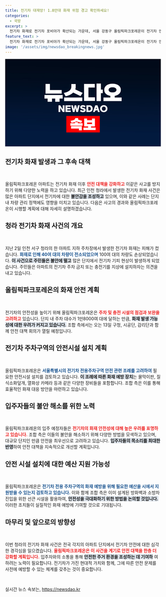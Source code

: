 ```yaml
---
title: 전기차 대재앙! 1.8만대 화재 위험 경고 확인하세요!
categories:
  - 국방
excerpt: >
  전기차 화재로 전기차 포비아가 확산되는 가운데, 서울 강동구 올림픽파크포레온이 전기차 안전 대책 마련에 나섭니다. 입주 예정자들의 우려를 반영해 추가 안전시설 논의가 시작되며, 안전한 주거 환경 조성에 집중할 예정입니다.
feature_text: >
  전기차 화재로 전기차 포비아가 확산되는 가운데, 서울 강동구 올림픽파크포레온이 전기차 안전 대책 마련에 나섭니다. 입주 예정자들의 우려를 반영해 추가 안전시설 논의가 시작되며, 안전한 주거 환경 조성에 집중할 예정입니다.
image: '/assets/img/newsdao_breakingnews.jpg'
---
```


<p><img src="/assets/img/newsdao_breakingnews.jpg" alt="koreaapp 속보" /></p>

<h2 data-ke-size="size26">전기차 화재 발생과 그 후속 대책</h2>

<p data-ke-size="size16">&nbsp;</p>

<p>올림픽파크포레온 아파트는 전기차 화재 이후 <b><span style="color: #ee2323;">안전 대책을 강화하고</span></b> 이같은 사고를 방지하기 위해 다양한 노력을 하고 있습니다. 최근 인천 청라에서 발생한 전기차 화재 사건은 많은 아파트 단지에서 전기차에 대한 <b><span style="background-color: #21538527;">불안감을 조성하고</span></b> 있으며, 이와 같은 사례는 단지 내 차량 관리 정책에도 영향을 미치고 있습니다. 다음은 사고의 경과와 올림픽파크포레온이 시행할 계획에 대해 자세히 설명하겠습니다.</p>

<h2 data-ke-size="size26">청라 전기차 화재 사건의 개요</h2>

<p data-ke-size="size16">&nbsp;</p>

<p>지난 2일 인천 서구 청라의 한 아파트 지하 주차장에서 발생한 전기차 화재는 피해가 컸습니다. <b><span style="color: #1a5490;">화재로 인해 40여 대의 차량이 전소되었으며</span></b> 100여 대의 차량도 손상되었습니다. <b><span style="background-color: #21538527;">이 사건으로 주민들은 불안에 떨고</span></b> 많은 단지에서 전기차 기피 현상이 발생하게 되었습니다. 주민들은 아파트의 전기차 주차 금지 또는 충전기를 지상에 설치하자는 의견을 내고 있습니다.</p>

<h2 data-ke-size="size26">올림픽파크포레온의 화재 안전 계획</h2>

<p data-ke-size="size16">&nbsp;</p>

<p>전기차의 안전성을 높이기 위해 올림픽파크포레온은 <b><span style="color: #ee2323;">주차 및 충전 시설의 점검과 보완을 고려하고</span></b> 있습니다. 단지 내 주차 대수가 1만8000여 대에 달하는 만큼, <b><span style="background-color: #21538527;">화재 발생 가능성에 대한 우려가 커지고 있습니다.</span></b> 조합 측에서는 오는 13일 구청, 시공단, 감리단과 함께 안전 대책 회의가 열릴 예정입니다.</p>

<h2 data-ke-size="size26">전기차 주차구역의 안전시설 설치 계획</h2>

<p data-ke-size="size16">&nbsp;</p>

<p>올림픽파크포레온은 <b><span style="color: #1a5490;">서울특별시의 전기차 전용주차구역 안전 관련 조례를 고려하여</span></b> 필요한 안전시설 설치를 검토하고 있습니다. <b><span style="background-color: #21538527;">이 조례에 따른 화재 예방 장치</span></b>는 물막이판, 질식소화덮개, 열화상 카메라 등과 같은 다양한 장비들을 포함합니다. 조합 측은 이를 통해 효율적인 화재 대응 방안을 마련하고 있습니다.</p>

<h2 data-ke-size="size26">입주자들의 불안 해소를 위한 노력</h2>

<p data-ke-size="size16">&nbsp;</p>

<p>올림픽파크포레온의 입주 예정자들은 <b><span style="color: #ee2323;">전기차의 화재 안전성에 대해 높은 우려를 표명하고 있습니다.</span></b> 조합 측은 이들의 불안을 해소하기 위해 다양한 방법을 모색하고 있으며, 대규모 단지인 만큼 안전을 최우선으로 고려하고 있습니다. <b><span style="background-color: #21538527;">입주자들의 목소리를 최대한 반영</span></b>하여 안전 대책을 지속적으로 개선할 계획입니다.</p>

<h2 data-ke-size="size26">안전 시설 설치에 대한 예산 지원 가능성</h2>

<p data-ke-size="size16">&nbsp;</p>

<p>올림픽파크포레온은 <b><span style="color: #1a5490;">전기차 전용 주차구역의 화재 예방을 위해 필요한 예산을 시에서 지원받을 수 있는지 검토하고 있습니다.</span></b> 이와 함께 조합 측은 이미 설계된 방화벽과 소방차 진입을 위한 선큰 시설을 활용하여, <b><span style="background-color: #21538527;">안전성을 극대화하기 위한 방법을 논의할 것입니다.</span></b> 이러한 조치들이 실질적인 화재 예방에 기여할 것으로 기대됩니다.</p>

<h2 data-ke-size="size26">마무리 및 앞으로의 방향성</h2>

<p data-ke-size="size16">&nbsp;</p>

<p>이번 청라의 전기차 화재 사건은 전국 각지의 아파트 단지에서 전기차 안전에 대한 심각한 경각심을 일으켰습니다. <b><span style="color: #ee2323;">올림픽파크포레온은 이 사건을 계기로 안전 대책을 한층 더 강화할 계획입니다.</span></b> 입주자와의 소통을 통해 <b><span style="background-color: #21538527;">안전한 주거 환경을 조성하는 데 기여하</span></b> 여 하려는 노력이 필요합니다. 전기차가 가진 현대적 가치와 함께, 그에 따른 안전 문제를 사전에 예방할 수 있는 체계를 갖추는 것이 중요합니다. </p>

<p data-ke-size="size16">&nbsp;</p>
실시간 뉴스 속보는, <a href="https://newsdao.kr" rel="dofollow">https://newsdao.kr</a>



